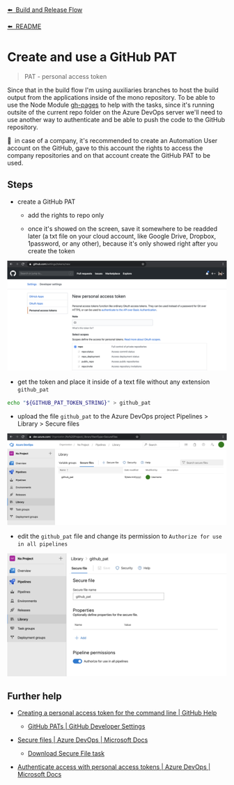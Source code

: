 [⬅️&nbsp;&nbsp;Build and Release Flow](README.md)

[⬅️&nbsp;&nbsp;README](../../README.md)

# Create and use a GitHub PAT

> PAT - personal access token

Since that in the build flow I'm using auxiliaries branches to host the build output from the applications inside of the mono repository. To be able to use the Node Module [gh-pages](https://github.com/tschaub/gh-pages) to help with the tasks, since it's running outsite of the current repo folder on the Azure DevOps server we'll need to use another way to authenticate and be able to push the code to the GitHub repository.

💼&nbsp;&nbsp;in case of a company, it's recommended to create an Automation User account on the GitHub, gave to this account the rights to access the company repositories and on that account create the GitHub PAT to be used.

## Steps

- create a GitHub PAT

  - add the rights to repo only

  - once it's showed on the screen, save it somewhere to be readded later (a txt file on your cloud account, like Google Drive, Dropbox, 1password, or any other), because it's only showed right after you create the token

![github pat creation](assets/github_pat_create.png)

- get the token and place it inside of a text file without any extension `github_pat`

```bash
echo "${GITHUB_PAT_TOKEN_STRING}" > github_pat
```

- upload the file `github_pat` to the Azure DevOps project Pipelines > Library > Secure files

![upload github pat file](assets/github_pat_upload_azure_pipelines.png)

- edit the `github_pat` file and change its permission to `Authorize for use in all pipelines`

![authorize pipeline access to the github pat file](assets/github_pat_pipeline_permissions.png)

## Further help

- [Creating a personal access token for the command line | GitHub Help](https://help.github.com/en/github/authenticating-to-github/creating-a-personal-access-token-for-the-command-line)

  - [GitHub PATs | GitHub Developer Settings](https://github.com/settings/tokens)

- [Secure files | Azure DevOps | Microsoft Docs](https://docs.microsoft.com/en-us/azure/devops/pipelines/library/secure-files?view=azure-devops)

  - [Download Secure File task](https://docs.microsoft.com/en-us/azure/devops/pipelines/tasks/utility/download-secure-file?view=azure-devops)

- [Authenticate access with personal access tokens | Azure DevOps | Microsoft Docs](https://docs.microsoft.com/en-us/azure/devops/organizations/accounts/use-personal-access-tokens-to-authenticate?view=azure-devops&tabs=preview-page)
